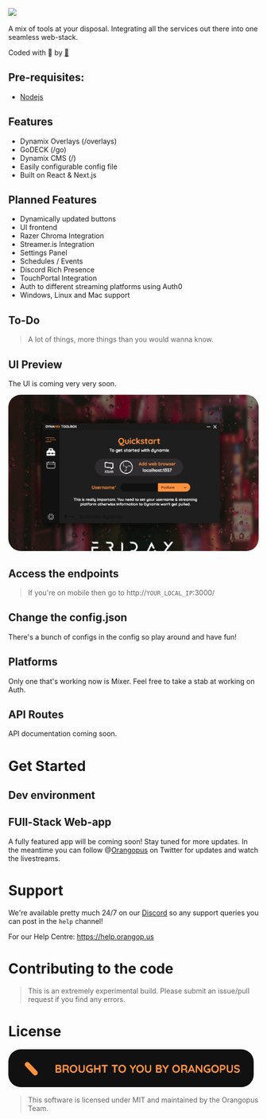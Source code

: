 ![](https://i.imgur.com/R0gZo17.png)

A mix of tools at your disposal. Integrating all the services out there into one seamless web-stack.

Coded with 🧡 by [🐙](https://orangop.us)

## Pre-requisites:
- [Nodejs](https://nodejs.org)

## Features
- Dynamix Overlays (/overlays)
- GoDECK (/go)
- Dynamix CMS (/)
- Easily configurable config file
- Built on React & Next.js

## Planned Features
- Dynamically updated buttons
- UI frontend
- Razer Chroma Integration
- Streamer.is Integration
- Settings Panel
- Schedules / Events
- Discord Rich Presence
- TouchPortal Integration
- Auth to different streaming platforms using Auth0
- Windows, Linux and Mac support

## To-Do
> A lot of things, more things than you would wanna know.

## UI Preview
The UI is coming very very soon. 

<img style="border-radius: 25px;" src="/images/preview.gif"/>

## Access the endpoints
  
  > If you're on mobile then go to http://`YOUR_LOCAL_IP`:3000/

## Change the config.json

There's a bunch of configs in the config so play around and have fun! 

## Platforms

Only one that's working now is Mixer. Feel free to take a stab at working on Auth.

## API Routes

API documentation coming soon.

# Get Started

## Dev environment

> 

## FUll-Stack Web-app

A fully featured app will be coming soon! Stay tuned for more updates. In the meantime you can follow  @[Orangopus](https://twitter.com/Orangopus) on Twitter for updates and watch the livestreams.

# Support

We're available pretty much 24/7 on our [Discord](https://go.orangop.us/discord) so any support queries you can post in the `help` channel!

For our Help Centre: https://help.orangop.us

# Contributing to the code

> This is an extremely experimental build. Please submit an issue/pull request if you find any errors.

# License

<img style="border-radius: 25px;" src="/images/authors.gif"/>

>This software is licensed under MIT and maintained by the Orangopus Team.
